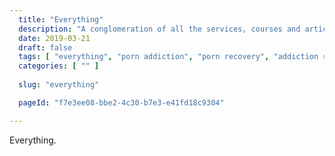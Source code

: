 ```yaml
---
  title: "Everything"
  description: "A conglomeration of all the services, courses and articles on the website."
  date: 2019-03-21
  draft: false
  tags: [ "everything", "porn addiction", "porn recovery", "addiction recovery", "addiction", "awareness", "nofap", "neverfap", "neverfap deluxe" ]
  categories: [ "" ]
  
  slug: "everything"

  pageId: "f7e3ee08-bbe2-4c30-b7e3-e41fd18c9304"

---
```


Everything.